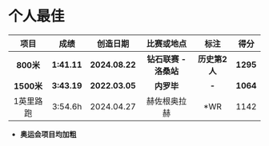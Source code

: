 # 个人最佳

|    项目    |    成绩     |    创造日期    |      比赛或地点       |     标注      |   得分   |
| :--------: | :---------: | :------------: | :-------------------: | :-----------: | :------: |
| **800米**  | **1:41.11** | **2024.08.22** | **钻石联赛 - 洛桑站** | **历史第2人** | **1295** |
| **1500米** | **3:43.19** | **2022.03.05** |      **内罗毕**       |     **-**     | **1064** |
| 1英里路跑  |   3:54.6h   |   2024.04.27   |     赫佐根奥拉赫      |      *WR      |   1142   |

- **奥运会项目均加粗**